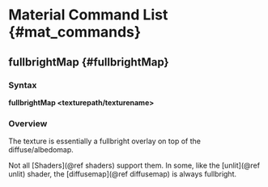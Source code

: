 # Material Command List {#mat_commands}

## fullbrightMap {#fullbrightMap}

### Syntax

**fullbrightMap \<texturepath/texturename\>**

### Overview

The texture is essentially a fullbright overlay on top of the
diffuse/albedomap.

Not all [Shaders](@ref shaders) support them. In some, like the
[unlit](@ref unlit) shader, the
[diffusemap](@ref diffusemap) is always
fullbright.
